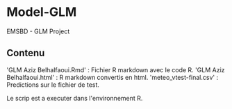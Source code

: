# Model-GLM
EMSBD - GLM Project

## Contenu
'GLM Aziz Belhalfaoui.Rmd' : Fichier R markdown avec le code R.
'GLM Aziz Belhalfaoui.html' : R markdown convertis en html.
'meteo_vtest-final.csv' : Predictions sur le fichier de test.

Le scrip est a executer dans l'environnement R.
